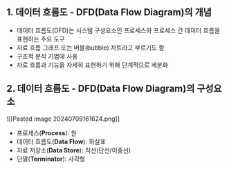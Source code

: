## **1. 데이터 흐름도 - DFD(Data Flow Diagram)의 개념**

- 데이터 흐름도(DFD)는 시스템 구성요소인 프로세스와 프로세스 간 데이터 흐름을 표현하는 주요 도구
- 자료 흐름 그래프 또는 버블(bubble) 차트라고 부르기도 함
- 구조적 분석 기법에 사용
- 자료 흐름과 기능을 자세히 표현하기 위해 단계적으로 세분화

## **2. 데이터 흐름도 - DFD(Data Flow Diagram)의 구성요소**

![[Pasted image 20240709161624.png]]

- 프로세스(**Process**): 원
- 데이터 흐름도(**Data Flow**): 화살표
- 자료 저장소(**Data Store**): 직선(단선/이중선)
- 단말(**Terminator**): 사각형